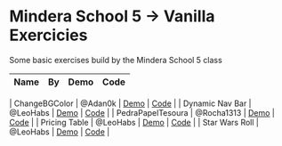 # Mindera School 5 -> Vanilla Exercicies

Some basic exercises build by the Mindera School 5 class


| Name          | By       | Demo                                                                             | Code                                                                                       |
| ------------- | -------- | -------------------------------------------------------------------------------- | ------------------------------------------------------------------------------------------ |

| ChangeBGColor | @Adan0k | [Demo](https://mindera-school.github.io/MS5-FE-Vanilla-Exercicies/ChangeBGColor) | [Code](https://github.com/mindera-school/MS5-FE-Vanilla-Exercicies/tree/main/ChangeBGColor) |
| Dynamic Nav Bar | @LeoHabs | [Demo](https://mindera-school.github.io/MS5-FE-Vanilla-Exercicies/DinamicNavMenu) | [Code](https://github.com/mindera-school/MS5-FE-Vanilla-Exercicies/tree/main/DinamicNavMenu) |
| PedraPapelTesoura | @Rocha1313 | [Demo](https://mindera-school.github.io/MS5-FE-Vanilla-Exercicies/PedraPapelTesoura) | [Code](https://github.com/mindera-school/MS5-FE-Vanilla-Exercicies/tree/main/PedraPapelTesoura) |
| Pricing Table | @LeoHabs | [Demo](https://mindera-school.github.io/MS5-FE-Vanilla-Exercicies/PricingTable/) | [Code](https://github.com/mindera-school/MS5-FE-Vanilla-Exercicies/tree/main/PricingTable) |
| Star Wars Roll | @LeoHabs | [Demo](https://mindera-school.github.io/MS5-FE-Vanilla-Exercicies/StarWarsRoll) | [Code](https://github.com/mindera-school/MS5-FE-Vanilla-Exercicies/tree/main/StarWarsRol) |
